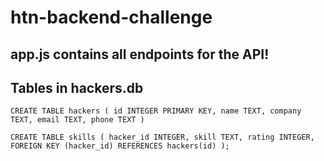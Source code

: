 # htn-backend-challenge

## app.js contains all endpoints for the API!

## Tables in hackers.db
`CREATE TABLE hackers ( id INTEGER PRIMARY KEY, name TEXT, company TEXT, email TEXT, phone TEXT )`

`CREATE TABLE skills ( hacker_id INTEGER, skill TEXT, rating INTEGER, FOREIGN KEY (hacker_id) REFERENCES hackers(id) );`


